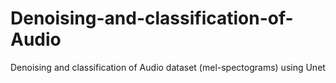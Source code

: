 # Denoising-and-classification-of-Audio
Denoising and classification of Audio dataset (mel-spectograms) using Unet
